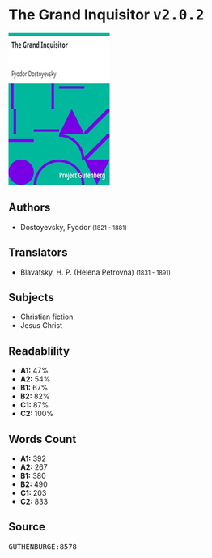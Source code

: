 # The Grand Inquisitor <kbd>v2.0.2</kbd>

![](./cover.medium.jpg "")

## Authors


 - Dostoyevsky, Fyodor <small>(1821 - 1881)</small>

## Translators


 - Blavatsky, H. P. (Helena Petrovna) <small>(1831 - 1891)</small>

## Subjects


 - Christian fiction
 - Jesus Christ

## Readablility


 - **A1:** 47%
 - **A2:** 54%
 - **B1:** 67%
 - **B2:** 82%
 - **C1:** 87%
 - **C2:** 100%

## Words Count


 - **A1:** 392
 - **A2:** 267
 - **B1:** 380
 - **B2:** 490
 - **C1:** 203
 - **C2:** 833

## Source


<kbd>GUTHENBURGE:8578</kbd>
